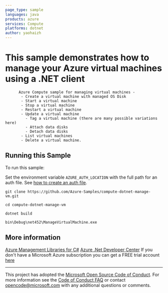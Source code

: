 ```yaml
---
page_type: sample
languages: java
products: azure
services: Compute
platforms: dotnet
author: yaohaizh
---
```


# This sample demonstrates how to manage your Azure virtual machines using a .NET client #

          Azure Compute sample for managing virtual machines -
           - Create a virtual machine with managed OS Disk
           - Start a virtual machine
           - Stop a virtual machine
           - Restart a virtual machine
           - Update a virtual machine
             - Tag a virtual machine (there are many possible variations here)
             - Attach data disks
             - Detach data disks
           - List virtual machines
           - Delete a virtual machine.


## Running this Sample ##

To run this sample:

Set the environment variable `AZURE_AUTH_LOCATION` with the full path for an auth file. See [how to create an auth file](https://github.com/Azure/azure-libraries-for-net/blob/master/AUTH.md).

    git clone https://github.com/Azure-Samples/compute-dotnet-manage-vm.git

    cd compute-dotnet-manage-vm
  
    dotnet build
    
    bin\Debug\net452\ManageVirtualMachine.exe

## More information ##

[Azure Management Libraries for C#](https://github.com/Azure/azure-sdk-for-net/tree/Fluent)
[Azure .Net Developer Center](https://azure.microsoft.com/en-us/develop/net/)
If you don't have a Microsoft Azure subscription you can get a FREE trial account [here](http://go.microsoft.com/fwlink/?LinkId=330212)

---

This project has adopted the [Microsoft Open Source Code of Conduct](https://opensource.microsoft.com/codeofconduct/). For more information see the [Code of Conduct FAQ](https://opensource.microsoft.com/codeofconduct/faq/) or contact [opencode@microsoft.com](mailto:opencode@microsoft.com) with any additional questions or comments.